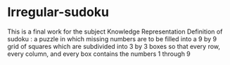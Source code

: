 # Irregular-sudoku
This is a final work for the subject Knowledge Representation
Definition of sudoku :  a puzzle in which missing numbers are to be filled into a 9 by 9 grid of squares which are subdivided into 3 by 3 boxes so that every row, every column, and every box contains the numbers 1 through 9
